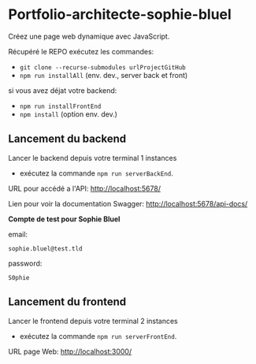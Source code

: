 # Portfolio-architecte-sophie-bluel
Créez une page web dynamique avec JavaScript.

Récupéré le REPO exécutez les commandes:

- `git clone --recurse-submodules urlProjectGitHub`
- `npm run installAll` (env. dev., server back et front)

si vous avez déjat votre backend:

- `npm run installFrontEnd`
- `npm install` (option env. dev.)

## Lancement du backend
Lancer le backend depuis votre terminal 1 instances

- exécutez la commande `npm run serverBackEnd`.

URL pour accédé a l'API: 
[http://localhost:5678/](http://localhost:5678/)

Lien pour voir la documentation Swagger:
[http://localhost:5678/api-docs/](http://localhost:5678/api-docs/)

**Compte de test pour Sophie Bluel**

email: 
```
sophie.bluel@test.tld
```
password:
```
S0phie 
```

## Lancement du frontend
Lancer le frontend depuis votre terminal 2 instances

- exécutez la commande `npm run serverFrontEnd`.

URL page Web: 
[http://localhost:3000/](http://localhost:3000/)
